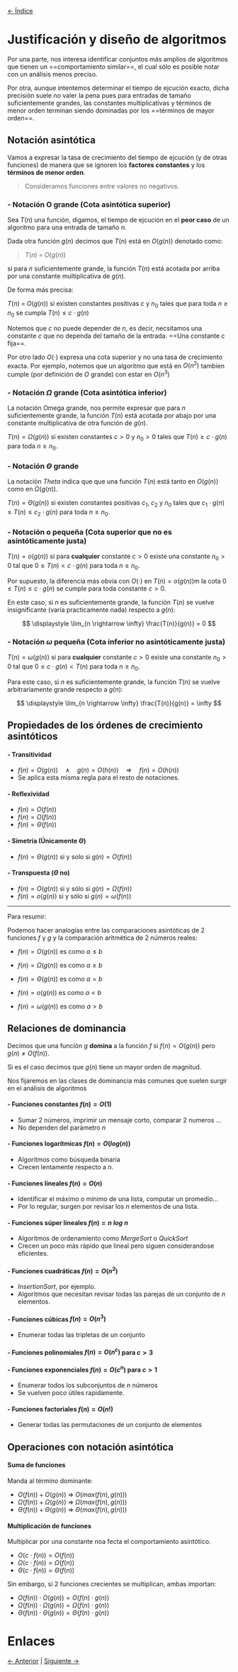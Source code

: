 [<- Índice](../AnalisisAlgoritmos.md)
# Justificación y diseño de algoritmos

Por una parte, nos interesa identificar conjuntos más amplios de algoritmos que tienen un ==comportamiento similar==, el cual sólo es posible notar con un análisis menos preciso.

Por otra, aunque intentemos determinar el tiempo de ejcución exacto, dicha precisión suele no valer la pena pues para entradas de tamaño suficientemente grandes, las constantes multiplicativas y términos de menor orden terminan siendo dominadas por los ==términos de mayor orden==.

## Notación asintótica

Vamos a expresar la tasa de crecimiento del tiempo de ejcución (y de otras funciones) de manera que se ignoren los **factores constantes** y los **términos de menor orden**.

> Consideramos funciones entre valores no negativos.

### - Notación O grande (Cota asintótica superior)

Sea $T(n)$ una función, digamos, el tiempo de ejcución en el **peor caso** de un algoritmo para una entrada de tamaño $n$.

Dada otra función $g(n)$ decimos que $T(n)$ está en $O(g(n))$ denotado como:

> $T(n) \; = \; O(g(n))$

si para $n$ suficientemente grande, la función $T(n)$ está acotada por arriba por una constante multiplicativa de $g(n)$.

De forma más precisa:

$T(n) \; = \; O(g(n))$ si existen constantes positivas $c$ y $n_0$ tales que para toda $n \geq n_0$ se cumpla $T(n) \leq c \cdot g(n)$

Notemos que $c$ no puede depender de $n$, es decir, necsitamos una constante $c$ que no dependa del tamaño de la entrada. ==Una constante c fija==.

Por otro lado $O(\cdot)$ expresa una cota superior y no una tasa de crecimiento exacta.
Por ejemplo, notemos que un algoritmo que está en $O(n^2)$ tambien cumple (por definición de $O$ grande) con estar en $O(n^3)$

### - Notación $\Omega$ grande (Cota asintótica inferior)

La notación Omega grande, nos permite expresar que para $n$ suficientemente grande, la función $T(n)$ está acotada por abajo por una constante multiplicativa de otra función de $g(n)$.

$T(n) = \Omega(g(n))$ si existen constantes $c > 0$ y $n_{0} > 0$ tales que $T(n) \geq c \cdot g(n)$
para toda $n \geq n_0$.

### - Notación $\Theta$ grande

La notación *Theta* indica que que una función $T(n)$ está tanto en $O(g(n))$ como en $\Omega(g(n))$.

$T(n) = \Theta(g(n))$ si existen constantes positivas $c_1$, $c_2$ y $n_0$ tales que $c_{1}\cdot g(n) \leq T(n) \leq c_{2}\cdot g(n)$ para toda $n \geq n_0$.

### - Notación o pequeña (Cota superior que no es asintóticamente justa)

$T(n) = o(g(n))$ si para **cualquier** constante $c > 0$ existe una constante $n_{0}> 0$ tal que $0 \leq T(n) < c \cdot g(n)$ para toda $n \geq n_0$.

Por supuesto, la diferencia más obvia con $O(\cdot)$ en $T(n) = o(g(n))$m la cota $0 \leq T(n) \leq c \cdot g(n)$ se cumple para toda constante $c > 0$.

En este caso, si $n$ es suficientemente grande, la función $T(n)$ se vuelve insignificante (varía practicamente nada) respecto a $g(n)$:

$$
\displaystyle
\lim_{n \rightarrow \infty} \frac{T(n)}{g(n)} = 0
$$

### - Notación $\omega$ pequeña (Cota inferior no asintóticamente justa)

$T(n) = \omega(g(n))$ si para **cualquier** constante $c > 0$ existe una constante $n_{0}>0$ tal que $0 \leq c \cdot g(n) < T(n)$ para toda $n \geq n_0$.

Para este caso, si $n$ es suficientemente grande, la función $T(n)$ se vuelve arbitrariamente grande respecto a $g(n)$:

$$
\displaystyle
\lim_{n \rightarrow \infty} \frac{T(n)}{g(n)} = \infty
$$

## Propiedades de los órdenes de crecimiento asintóticos

#### - Transitividad
- $f(n) = O(g(n)) \quad \land \quad g(n) = O(h(n)) \quad \Rightarrow \quad f(n) = O(h(n))$
- Se aplica esta misma regla para el resto de notaciones.

#### - Reflexividad
- $f(n) = O(f(n))$
- $f(n) = \Omega(f(n))$
- $f(n) = \Theta(f(n))$

#### - Simetría (Únicamente $\Theta$)
- $f(n) = \Theta(g(n))$ si y solo si $g(n) = O(f(n))$

#### - Transpuesta ($\Theta$ no)
- $f(n) = O(g(n))$ si y sólo si $g(n) = \Omega(f(n))$
- $f(n) = o(g(n))$ si y sólo si $g(n) = \omega(f(n))$

---
Para resumir:

Podemos hacer analogías entre las comparaciones asintóticas de 2 funciones $f$ y $g$ y la comparación aritmética de 2 números reales:

- $f(n) = O(g(n))$ es como $a \leq b$
- $f(n) = \Omega(g(n))$ es como $a \geq b$
- $f(n) = \Theta(g(n))$ es como $a = b$

- $f(n) = o(g(n))$ es como $a < b$
- $f(n) = \omega(g(n))$ es como $a > b$

## Relaciones de dominancia

Decimos que una función $g$ **domina** a la función $f$ si $f(n) = O(g(n))$ pero $g(n) \neq O(f(n))$.

Si es el caso decimos que $g(n)$ tiene un mayor orden de magnitud.

Nos fijaremos en las clases de dominancia más comunes que suelen surgir en el análisis de algoritmos

#### - Funciones constantes $f(n) = O(1)$
- Sumar 2 números, imprimir un mensaje corto, comparar 2 numeros ...
- No dependen del parámetro $n$

#### - Funciones logarítmicas $f(n) = O(log(n))$
- Algoritmos como búsqueda binaria
- Crecen lentamente respecto a $n$.

#### - Funciones lineales $f(n) = O(n)$
- Identificar el máximo o mínimo de una lista, computar un promedio...
- Por lo regular, surgen por revisar los $n$ elementos de una lista.

#### - Funciones súper lineales $f(n) = n \; log \; n$
- Algoritmos de ordenamiento como *MergeSort* o *QuickSort*
- Crecen un poco más rápido que lineal pero siguen considerandose eficientes.

#### - Funciones cuadráticas $f(n) = O(n^2)$
- *InsertionSort*, por ejemplo.
- Algoritmos que necesitan revisar todas las parejas de un conjunto de *n* elementos.

#### - Funciones cúbicas $f(n) = O(n^3)$
- Enumerar todas las tripletas de un conjunto

#### - Funciones polinomiales $f(n) = O(n^c)$ para $c > 3$

#### - Funciones exponenciales $f(n) = O(c^n)$ para $c > 1$
- Enumerar todos los subconjuntos de *n* números
- Se vuelven poco útiles rapidamente.

#### - Funciones factoriales $f(n) = O(n!)$
- Generar todas las permutaciones de un conjunto de elementos

## Operaciones con notación asintótica

#### Suma de funciones
Manda al término dominante:

- $O(f(n)) + O(g(n)) \; \Rightarrow \; O(max(f(n),g(n)))$
- $\Omega(f(n)) + \Omega(g(n)) \; \Rightarrow \; \Omega(max(f(n),g(n)))$
- $\Theta(f(n)) + \Theta(g(n)) \; \Rightarrow \; \Theta(max(f(n),g(n)))$

#### Multiplicación de funciones
Multiplicar  por una constante noa fecta el comportamiento asintótico.

- $O(c \cdot f(n)) = O(f(n))$
- $\Omega(c \cdot f(n)) = \Omega(f(n))$
- $\Theta(c \cdot f(n)) = \Theta(f(n))$

Sin embargo, si 2 funciones crecientes se multiplican, ambas importan:

- $O(f(n)) \cdot O(g(n)) = O(f(n) \cdot g(n))$
- $\Omega(f(n)) \cdot \Omega(g(n)) = \Omega(f(n) \cdot g(n))$
- $\Theta(f(n)) \cdot \Theta(g(n)) = \Theta(f(n) \cdot g(n))$

# Enlaces

[<- Anterior](AA_Introduccion.md) | [Siguiente ->](AA_AlgoritmosIterativos.md)
